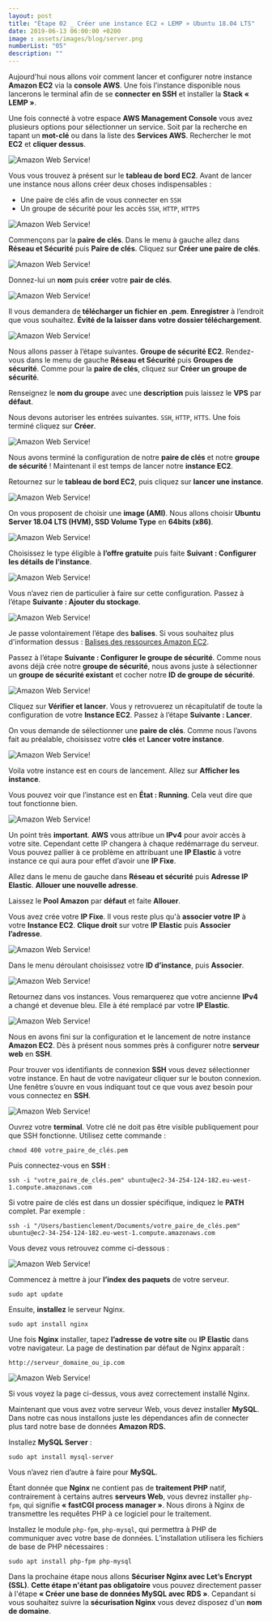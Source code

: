 ```yaml
---
layout: post
title: "Étape 02 _ Créer une instance EC2 « LEMP » Ubuntu 18.04 LTS"
date: 2019-06-13 06:00:00 +0200
image : assets/images/blog/server.png
numberList: "05"
description: ""
---
```

Aujourd'hui nous allons voir comment lancer et configurer notre instance **Amazon EC2** via la **console AWS**. Une fois l’instance disponible nous lancerons le terminal afin de se **connecter en SSH** et installer la **Stack « LEMP »**.

Une fois connecté à votre espace **AWS Management Console** vous avez plusieurs options pour sélectionner un service. Soit par la recherche en tapant un **mot-clé** ou dans la liste des **Services AWS**. Rechercher le mot **EC2** et **cliquer dessus**.

![Amazon Web Service!](/assets/images/blog/blog-aws-ec2-tableau-de-bord.png)

Vous vous trouvez à présent sur le **tableau de bord EC2**. Avant de lancer une instance nous allons créer deux choses indispensables : 

- Une paire de clés afin de vous connecter en `SSH`
- Un groupe de sécurité  pour les accès `SSH`, `HTTP`, `HTTPS`

![Amazon Web Service!](/assets/images/blog/blog-aws-ec2-tableau-de-bord-ec2.png)

Commençons par la **paire de clés**. Dans le menu à gauche allez dans **Réseau et Sécurité** puis **Paire de clés**. 
Cliquez sur **Créer une paire de clés**.

![Amazon Web Service!](/assets/images/blog/blog-aws-ec2-tableau-de-bord-paire-key.png)

Donnez-lui un **nom** puis **créer** votre **pair de clés**.

![Amazon Web Service!](/assets/images/blog/blog-aws-ec2-tableau-de-bord-paire-key-2.png)

Il vous demandera de **télécharger un fichier en .pem**.
**Enregistrer** à l’endroit que vous souhaitez. **Évité de la laisser dans votre dossier téléchargement**.

![Amazon Web Service!](/assets/images/blog/blog-aws-ec2-tableau-de-bord-paire-key-3.png)

Nous allons passer à l’étape suivantes. **Groupe de sécurité EC2**.
Rendez-vous dans le menu de gauche **Réseau et Sécurité** puis **Groupes de sécurité**. Comme pour la **paire de clés**, cliquez sur **Créer un groupe de sécurité**.

Renseignez le **nom du groupe** avec une **description** puis laissez le **VPS** par **défaut**.

Nous devons autoriser les entrées suivantes. `SSH`, `HTTP`, `HTTS`.  Une fois terminé cliquez sur **Créer**.

![Amazon Web Service!](/assets/images/blog/blog-aws-ec2-tableau-de-bord-group-security.png)

Nous avons terminé la configuration de notre **paire de clés** et notre **groupe de sécurité** ! 
Maintenant il est temps de lancer notre **instance EC2**.

Retournez sur le **tableau de bord EC2**, puis cliquez sur **lancer une instance**.

![Amazon Web Service!](/assets/images/blog/blog-aws-ec2-tableau-de-bord-ec2.png)

On vous proposent de choisir une **image (AMI)**. Nous allons choisir **Ubuntu Server 18.04 LTS (HVM), SSD Volume Type** en **64bits (x86)**.

![Amazon Web Service!](/assets/images/blog/blog-aws-ec2-tableau-de-bord-ami.png)

Choisissez le type éligible à **l’offre gratuite** puis faite **Suivant : Configurer les détails de l’instance**.

![Amazon Web Service!](/assets/images/blog/blog-aws-ec2-tableau-de-bord-ami-2.png)

Vous n’avez rien de particulier à faire sur cette configuration. Passez à l’étape **Suivante : Ajouter du stockage**.

![Amazon Web Service!](/assets/images/blog/blog-aws-ec2-tableau-de-bord-ami-3.png)

Je passe volontairement l’étape des **balises**. Si vous souhaitez plus d'information dessus : [Balises des ressources Amazon EC2](https://aws.amazon.com/fr/premiumsupport/knowledge-center/ec2-resource-tags/).

Passez à l’étape **Suivante : Configurer le groupe de sécurité**. Comme nous avons déjà crée notre **groupe de sécurité**, nous avons juste à sélectionner un **groupe de sécurité existant** et cocher notre **ID de groupe de sécurité**.

![Amazon Web Service!](/assets/images/blog/blog-aws-ec2-tableau-de-bord-ami-4.png)

Cliquez sur **Vérifier et lancer**. Vous y retrovuerez un récapitulatif de toute la configuration de votre **Instance EC2**. Passez à l’étape **Suivante : Lancer**.

On vous demande de sélectionner une **paire de clés**. Comme nous l’avons fait au préalable, choisissez votre **clés** et **Lancer votre instance**.

![Amazon Web Service!](/assets/images/blog/blog-aws-ec2-tableau-de-bord-ami-5.png)

Voila votre instance est en cours de lancement. Allez sur **Afficher les instance**. 

Vous pouvez voir que l’instance est en **État : Running**. Cela veut dire que tout fonctionne bien.

![Amazon Web Service!](/assets/images/blog/blog-aws-ec2-tableau-de-bord-ami-6.png)

Un point très **important**. **AWS** vous attribue un **IPv4** pour avoir accès à votre site. Cependant cette IP changera à chaque redémarrage du serveur. Vous pouvez pallier à ce problème en attribuant une **IP Elastic** à votre instance ce qui aura pour effet d’avoir une **IP Fixe**. 

Allez dans le menu de gauche dans **Réseau et sécurité** puis **Adresse IP Elastic**. **Allouer une nouvelle adresse**. 

Laissez le **Pool Amazon** par **défaut** et faite **Allouer**.

Vous avez crée votre **IP Fixe**. Il vous reste plus qu'à **associer votre IP** à votre **Instance EC2**. **Clique droit** sur votre **IP Elastic** puis **Associer l’adresse**.

![Amazon Web Service!](/assets/images/blog/blog-aws-ec2-tableau-de-bord-ip-elastic.png)

Dans le menu déroulant choisissez votre **ID d’instance**, puis **Associer**. 

![Amazon Web Service!](/assets/images/blog/blog-aws-ec2-tableau-de-bord-ip-elastic-1.png)

Retournez dans vos instances. Vous remarquerez que votre ancienne **IPv4** a changé et devenue bleu. Elle à été remplacé par votre **IP Elastic**.

![Amazon Web Service!](/assets/images/blog/blog-aws-ec2-tableau-de-bord-ip-elastic-2.png)

Nous en avons fini sur la configuration et le lancement de notre instance **Amazon EC2**. Dès à présent nous sommes près à configurer notre **serveur web** en **SSH**.

Pour trouver vos identifiants de connexion **SSH** vous devez sélectionner votre instance. En haut de votre navigateur cliquer sur le bouton connexion.
Une fenêtre s’ouvre en vous indiquant tout ce que vous avez besoin pour vous connectez en **SSH**.

![Amazon Web Service!](/assets/images/blog/blog-aws-ec2-tableau-de-bord-indentifiant-ssh.png)

Ouvrez votre **terminal**. Votre clé ne doit pas être visible publiquement pour que SSH fonctionne. Utilisez cette commande :

```
chmod 400 votre_paire_de_clés.pem
```

 Puis connectez-vous en **SSH** :

```
ssh -i "votre_paire_de_clés.pem" ubuntu@ec2-34-254-124-182.eu-west-1.compute.amazonaws.com
```

Si votre paire de clés est dans un dossier spécifique, indiquez le **PATH** complet. Par exemple :

```
ssh -i "/Users/bastienclement/Documents/votre_paire_de_clés.pem" ubuntu@ec2-34-254-124-182.eu-west-1.compute.amazonaws.com
```
 
Vous devez vous retrouvez comme ci-dessous :

![Amazon Web Service!](/assets/images/blog/blog-aws-ec2-tableau-de-bord-terminal.png)

Commencez à mettre à jour **l’index des paquets** de votre serveur.

``` 
sudo apt update
```

Ensuite, **installez** le serveur Nginx.

``` 
sudo apt install nginx
```

Une fois **Nginx** installer, tapez **l’adresse de votre site** ou **IP Elastic** dans votre navigateur. La page de destination par défaut de Nginx apparaît :

``` 
http://serveur_domaine_ou_ip.com
```
![Amazon Web Service!](/assets/images/blog/blog-aws-ec2-tableau-de-bord-page-nginx.png)

Si vous voyez la page ci-dessus, vous avez correctement installé Nginx.

Maintenant que vous avez votre serveur Web, vous devez installer **MySQL**. Dans notre cas nous installons juste les dépendances afin de connecter plus tard notre base de données **Amazon RDS.**

Installez **MySQL Server** : 

```
sudo apt install mysql-server
```

Vous n’avez rien d’autre à faire pour **MySQL**.

Étant donnée que **Nginx** ne contient pas de **traitement PHP** natif, contrairement à certains autres **serveurs Web**, vous devrez installer `php-fpm`, qui signifie **« fastCGI process manager »**. Nous dirons à Nginx de transmettre les requêtes PHP à ce logiciel pour le traitement.

Installez le module `php-fpm`, `php-mysql`, qui permettra à PHP de communiquer avec votre base de données. L’installation utilisera les fichiers de base de PHP nécessaires :

```
sudo apt install php-fpm php-mysql
```

Dans la prochaine étape nous allons **Sécuriser Nginx avec Let’s Encrypt (SSL)**. **Cette étape n'étant pas obligatoire** vous pouvez directement passer à l'étape **« Créer une base de données MySQL avec RDS »**. Cepandant si vous souhaitez suivre la **sécurisation Nginx** vous devez disposez d'un **nom de domaine**. 
